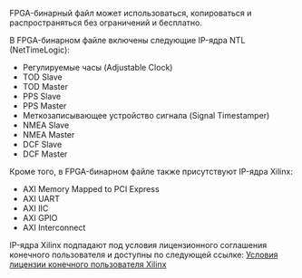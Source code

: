 FPGA-бинарный файл может использоваться, копироваться и распространяться без ограничений и бесплатно.

В FPGA-бинарном файле включены следующие IP-ядра NTL (NetTimeLogic):
 * Регулируемые часы (Adjustable Clock)
 * TOD Slave
 * TOD Master
 * PPS Slave
 * PPS Master
 * Меткозаписывающее устройство сигнала (Signal Timestamper)
 * NMEA Slave
 * NMEA Master
 * DCF Slave
 * DCF Master

Кроме того, в FPGA-бинарном файле также присутствуют IP-ядра Xilinx:
 * AXI Memory Mapped to PCI Express
 * AXI UART
 * AXI IIC
 * AXI GPIO
 * AXI Interconnect

IP-ядра Xilinx подпадают под условия лицензионного соглашения конечного пользователя и доступны по следующей ссылке:
[Условия лицензии конечного пользователя Xilinx](https://www.xilinx.com/content/dam/xilinx/licenses/ip/end-user-license-agreement.pdf)